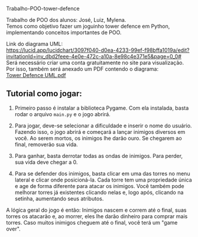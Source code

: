  Trabalho-POO-tower-defence

Trabalho de POO dos alunos: José, Luiz, Mylena.  
Temos como objetivo fazer um joguinho tower defence em Python, implementando conceitos importantes de POO.

Link do diagrama UML:  
https://lucid.app/lucidchart/3097f040-d0ea-4233-99ef-f98bffa1019a/edit?invitationId=inv_dbd2feee-4e0e-472c-a10a-8e98c4e371e5&page=0_0#  
Será necessário criar uma conta gratuitamente no site para visualização. Por isso, também será anexado um PDF contendo o diagrama:  
[Tower Defence UML.pdf](https://github.com/user-attachments/files/15906885/Tower.Defence.UML.pdf)

## Tutorial como jogar:

1. Primeiro passo é instalar a biblioteca Pygame. Com ela instalada, basta rodar o arquivo `main.py` e o jogo abrirá.

2. Para jogar, deve-se selecionar a dificuldade e inserir o nome do usuário. Fazendo isso, o jogo abrirá e começará a lançar inimigos diversos em você. Ao serem mortos, os inimigos lhe darão ouro. Se chegarem ao final, removerão sua vida.

3. Para ganhar, basta derrotar todas as ondas de inimigos. Para perder, sua vida deve chegar a 0.

4. Para se defender dos inimigos, basta clicar em uma das torres no menu lateral e clicar onde posicioná-la. Cada torre tem uma propriedade única e age de forma diferente para atacar os inimigos. Você também pode melhorar torres já existentes clicando nelas e, logo após, clicando na setinha, aumentando seus atributos.

A lógica geral do jogo é então: Inimigos nascem e correm até o final, suas torres os atacarão e, ao morrer, eles lhe darão dinheiro para comprar mais torres. Caso muitos inimigos cheguem até o final, você terá um "game over".
